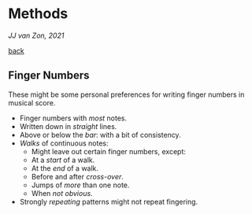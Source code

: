 Methods
=======

*JJ van Zon, 2021*

[back](./)

Finger Numbers
--------------

These might be some personal preferences for writing finger numbers in musical score.

- Finger numbers with *most* notes.
- Written down in *straight* lines.
- Above or below the *bar*: with a bit of consistency.
- *Walks* of continuous notes:
    - Might leave out certain finger numbers, except:
    - At a *start* of a walk.
    - At the *end* of a walk.
    - Before and after *cross-over*.
    - Jumps of *more* than one note.
    - When *not obvious*.
- Strongly *repeating* patterns might not repeat fingering.
